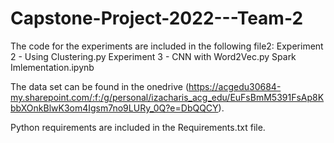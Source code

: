 # Capstone-Project-2022---Team-2

The code for the experiments are included in the following file2:
Experiment 2 - Using Clustering.py
Experiment 3 - CNN with Word2Vec.py
Spark Imlementation.ipynb

The data set can be found in the onedrive 
(https://acgedu30684-my.sharepoint.com/:f:/g/personal/izacharis_acg_edu/EuFsBmM5391FsAp8KbbXOnkBlwK3om4Igsm7no9LURy_0Q?e=DbQQCY).

Python requirements are included in the Requirements.txt file.
